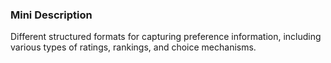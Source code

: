 ### Mini Description

Different structured formats for capturing preference information, including various types of ratings, rankings, and choice mechanisms.
